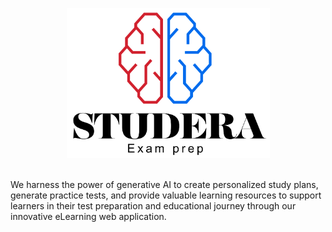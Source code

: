 <p align="center">
  <img src="https://github.com/studera-AI/.github/blob/main/images/Studera-2.png" width="325" alt="Studera Header">
</p>

<br/>
We harness the power of generative AI to create personalized study plans, generate practice tests, and provide valuable learning resources to support learners in their test preparation and educational journey through our innovative eLearning web application.
